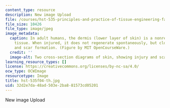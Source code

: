 ```yaml
---
content_type: resource
description: New image Upload
file: /courses/hst-535-principles-and-practice-of-tissue-engineering-fall-2004/32d2e7da48ad503e2ba881573cd05201_hst-535f04-th.jpg
file_size: 10426
file_type: image/jpeg
image_metadata:
  caption: In adult humans, the dermis (lower layer of skin) is a nonregenerative
    tissue. When injured, it does not regenerate spontaneously, but closes with contraction
    and scar formation. (Figure by MIT OpenCourseWare.)
  credit: ''
  image-alt: Two cross-section diagrams of skin, showing injury and scarred healing.
learning_resource_types: []
license: https://creativecommons.org/licenses/by-nc-sa/4.0/
ocw_type: OCWImage
resourcetype: Image
title: hst-535f04-th.jpg
uid: 32d2e7da-48ad-503e-2ba8-81573cd05201
---
```

New image Upload